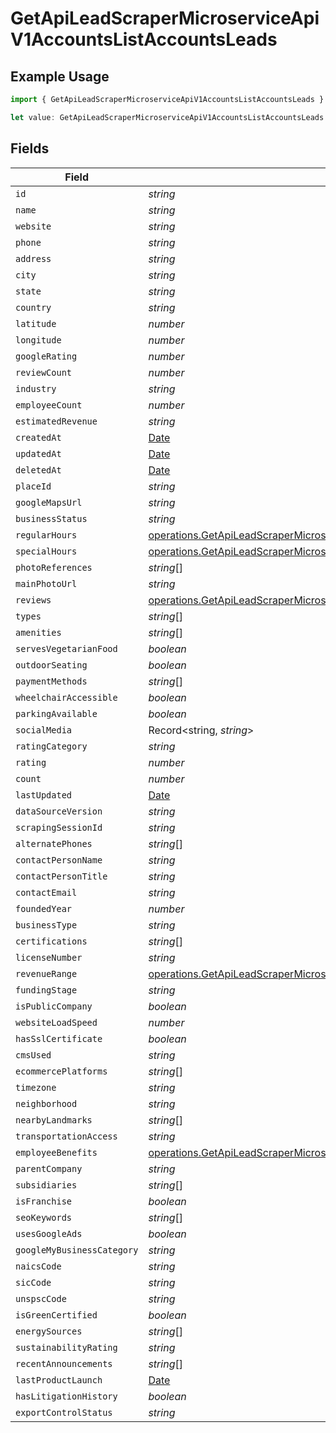 # GetApiLeadScraperMicroserviceApiV1AccountsListAccountsLeads

## Example Usage

```typescript
import { GetApiLeadScraperMicroserviceApiV1AccountsListAccountsLeads } from "oppulence-backend-sdk/models/operations";

let value: GetApiLeadScraperMicroserviceApiV1AccountsListAccountsLeads = {};
```

## Fields

| Field                                                                                                                                                                                    | Type                                                                                                                                                                                     | Required                                                                                                                                                                                 | Description                                                                                                                                                                              |
| ---------------------------------------------------------------------------------------------------------------------------------------------------------------------------------------- | ---------------------------------------------------------------------------------------------------------------------------------------------------------------------------------------- | ---------------------------------------------------------------------------------------------------------------------------------------------------------------------------------------- | ---------------------------------------------------------------------------------------------------------------------------------------------------------------------------------------- |
| `id`                                                                                                                                                                                     | *string*                                                                                                                                                                                 | :heavy_minus_sign:                                                                                                                                                                       | N/A                                                                                                                                                                                      |
| `name`                                                                                                                                                                                   | *string*                                                                                                                                                                                 | :heavy_minus_sign:                                                                                                                                                                       | N/A                                                                                                                                                                                      |
| `website`                                                                                                                                                                                | *string*                                                                                                                                                                                 | :heavy_minus_sign:                                                                                                                                                                       | N/A                                                                                                                                                                                      |
| `phone`                                                                                                                                                                                  | *string*                                                                                                                                                                                 | :heavy_minus_sign:                                                                                                                                                                       | N/A                                                                                                                                                                                      |
| `address`                                                                                                                                                                                | *string*                                                                                                                                                                                 | :heavy_minus_sign:                                                                                                                                                                       | N/A                                                                                                                                                                                      |
| `city`                                                                                                                                                                                   | *string*                                                                                                                                                                                 | :heavy_minus_sign:                                                                                                                                                                       | N/A                                                                                                                                                                                      |
| `state`                                                                                                                                                                                  | *string*                                                                                                                                                                                 | :heavy_minus_sign:                                                                                                                                                                       | N/A                                                                                                                                                                                      |
| `country`                                                                                                                                                                                | *string*                                                                                                                                                                                 | :heavy_minus_sign:                                                                                                                                                                       | N/A                                                                                                                                                                                      |
| `latitude`                                                                                                                                                                               | *number*                                                                                                                                                                                 | :heavy_minus_sign:                                                                                                                                                                       | N/A                                                                                                                                                                                      |
| `longitude`                                                                                                                                                                              | *number*                                                                                                                                                                                 | :heavy_minus_sign:                                                                                                                                                                       | N/A                                                                                                                                                                                      |
| `googleRating`                                                                                                                                                                           | *number*                                                                                                                                                                                 | :heavy_minus_sign:                                                                                                                                                                       | N/A                                                                                                                                                                                      |
| `reviewCount`                                                                                                                                                                            | *number*                                                                                                                                                                                 | :heavy_minus_sign:                                                                                                                                                                       | N/A                                                                                                                                                                                      |
| `industry`                                                                                                                                                                               | *string*                                                                                                                                                                                 | :heavy_minus_sign:                                                                                                                                                                       | N/A                                                                                                                                                                                      |
| `employeeCount`                                                                                                                                                                          | *number*                                                                                                                                                                                 | :heavy_minus_sign:                                                                                                                                                                       | N/A                                                                                                                                                                                      |
| `estimatedRevenue`                                                                                                                                                                       | *string*                                                                                                                                                                                 | :heavy_minus_sign:                                                                                                                                                                       | N/A                                                                                                                                                                                      |
| `createdAt`                                                                                                                                                                              | [Date](https://developer.mozilla.org/en-US/docs/Web/JavaScript/Reference/Global_Objects/Date)                                                                                            | :heavy_minus_sign:                                                                                                                                                                       | N/A                                                                                                                                                                                      |
| `updatedAt`                                                                                                                                                                              | [Date](https://developer.mozilla.org/en-US/docs/Web/JavaScript/Reference/Global_Objects/Date)                                                                                            | :heavy_minus_sign:                                                                                                                                                                       | N/A                                                                                                                                                                                      |
| `deletedAt`                                                                                                                                                                              | [Date](https://developer.mozilla.org/en-US/docs/Web/JavaScript/Reference/Global_Objects/Date)                                                                                            | :heavy_minus_sign:                                                                                                                                                                       | N/A                                                                                                                                                                                      |
| `placeId`                                                                                                                                                                                | *string*                                                                                                                                                                                 | :heavy_minus_sign:                                                                                                                                                                       | N/A                                                                                                                                                                                      |
| `googleMapsUrl`                                                                                                                                                                          | *string*                                                                                                                                                                                 | :heavy_minus_sign:                                                                                                                                                                       | N/A                                                                                                                                                                                      |
| `businessStatus`                                                                                                                                                                         | *string*                                                                                                                                                                                 | :heavy_minus_sign:                                                                                                                                                                       | N/A                                                                                                                                                                                      |
| `regularHours`                                                                                                                                                                           | [operations.GetApiLeadScraperMicroserviceApiV1AccountsListAccountsRegularHours](../../models/operations/getapileadscrapermicroserviceapiv1accountslistaccountsregularhours.md)[]         | :heavy_minus_sign:                                                                                                                                                                       | N/A                                                                                                                                                                                      |
| `specialHours`                                                                                                                                                                           | [operations.GetApiLeadScraperMicroserviceApiV1AccountsListAccountsSpecialHours](../../models/operations/getapileadscrapermicroserviceapiv1accountslistaccountsspecialhours.md)[]         | :heavy_minus_sign:                                                                                                                                                                       | N/A                                                                                                                                                                                      |
| `photoReferences`                                                                                                                                                                        | *string*[]                                                                                                                                                                               | :heavy_minus_sign:                                                                                                                                                                       | N/A                                                                                                                                                                                      |
| `mainPhotoUrl`                                                                                                                                                                           | *string*                                                                                                                                                                                 | :heavy_minus_sign:                                                                                                                                                                       | N/A                                                                                                                                                                                      |
| `reviews`                                                                                                                                                                                | [operations.GetApiLeadScraperMicroserviceApiV1AccountsListAccountsReviews](../../models/operations/getapileadscrapermicroserviceapiv1accountslistaccountsreviews.md)[]                   | :heavy_minus_sign:                                                                                                                                                                       | N/A                                                                                                                                                                                      |
| `types`                                                                                                                                                                                  | *string*[]                                                                                                                                                                               | :heavy_minus_sign:                                                                                                                                                                       | N/A                                                                                                                                                                                      |
| `amenities`                                                                                                                                                                              | *string*[]                                                                                                                                                                               | :heavy_minus_sign:                                                                                                                                                                       | N/A                                                                                                                                                                                      |
| `servesVegetarianFood`                                                                                                                                                                   | *boolean*                                                                                                                                                                                | :heavy_minus_sign:                                                                                                                                                                       | N/A                                                                                                                                                                                      |
| `outdoorSeating`                                                                                                                                                                         | *boolean*                                                                                                                                                                                | :heavy_minus_sign:                                                                                                                                                                       | N/A                                                                                                                                                                                      |
| `paymentMethods`                                                                                                                                                                         | *string*[]                                                                                                                                                                               | :heavy_minus_sign:                                                                                                                                                                       | N/A                                                                                                                                                                                      |
| `wheelchairAccessible`                                                                                                                                                                   | *boolean*                                                                                                                                                                                | :heavy_minus_sign:                                                                                                                                                                       | N/A                                                                                                                                                                                      |
| `parkingAvailable`                                                                                                                                                                       | *boolean*                                                                                                                                                                                | :heavy_minus_sign:                                                                                                                                                                       | N/A                                                                                                                                                                                      |
| `socialMedia`                                                                                                                                                                            | Record<string, *string*>                                                                                                                                                                 | :heavy_minus_sign:                                                                                                                                                                       | N/A                                                                                                                                                                                      |
| `ratingCategory`                                                                                                                                                                         | *string*                                                                                                                                                                                 | :heavy_minus_sign:                                                                                                                                                                       | N/A                                                                                                                                                                                      |
| `rating`                                                                                                                                                                                 | *number*                                                                                                                                                                                 | :heavy_minus_sign:                                                                                                                                                                       | N/A                                                                                                                                                                                      |
| `count`                                                                                                                                                                                  | *number*                                                                                                                                                                                 | :heavy_minus_sign:                                                                                                                                                                       | N/A                                                                                                                                                                                      |
| `lastUpdated`                                                                                                                                                                            | [Date](https://developer.mozilla.org/en-US/docs/Web/JavaScript/Reference/Global_Objects/Date)                                                                                            | :heavy_minus_sign:                                                                                                                                                                       | N/A                                                                                                                                                                                      |
| `dataSourceVersion`                                                                                                                                                                      | *string*                                                                                                                                                                                 | :heavy_minus_sign:                                                                                                                                                                       | N/A                                                                                                                                                                                      |
| `scrapingSessionId`                                                                                                                                                                      | *string*                                                                                                                                                                                 | :heavy_minus_sign:                                                                                                                                                                       | N/A                                                                                                                                                                                      |
| `alternatePhones`                                                                                                                                                                        | *string*[]                                                                                                                                                                               | :heavy_minus_sign:                                                                                                                                                                       | N/A                                                                                                                                                                                      |
| `contactPersonName`                                                                                                                                                                      | *string*                                                                                                                                                                                 | :heavy_minus_sign:                                                                                                                                                                       | N/A                                                                                                                                                                                      |
| `contactPersonTitle`                                                                                                                                                                     | *string*                                                                                                                                                                                 | :heavy_minus_sign:                                                                                                                                                                       | N/A                                                                                                                                                                                      |
| `contactEmail`                                                                                                                                                                           | *string*                                                                                                                                                                                 | :heavy_minus_sign:                                                                                                                                                                       | N/A                                                                                                                                                                                      |
| `foundedYear`                                                                                                                                                                            | *number*                                                                                                                                                                                 | :heavy_minus_sign:                                                                                                                                                                       | N/A                                                                                                                                                                                      |
| `businessType`                                                                                                                                                                           | *string*                                                                                                                                                                                 | :heavy_minus_sign:                                                                                                                                                                       | N/A                                                                                                                                                                                      |
| `certifications`                                                                                                                                                                         | *string*[]                                                                                                                                                                               | :heavy_minus_sign:                                                                                                                                                                       | N/A                                                                                                                                                                                      |
| `licenseNumber`                                                                                                                                                                          | *string*                                                                                                                                                                                 | :heavy_minus_sign:                                                                                                                                                                       | N/A                                                                                                                                                                                      |
| `revenueRange`                                                                                                                                                                           | [operations.GetApiLeadScraperMicroserviceApiV1AccountsListAccountsRevenueRange](../../models/operations/getapileadscrapermicroserviceapiv1accountslistaccountsrevenuerange.md)           | :heavy_minus_sign:                                                                                                                                                                       | N/A                                                                                                                                                                                      |
| `fundingStage`                                                                                                                                                                           | *string*                                                                                                                                                                                 | :heavy_minus_sign:                                                                                                                                                                       | N/A                                                                                                                                                                                      |
| `isPublicCompany`                                                                                                                                                                        | *boolean*                                                                                                                                                                                | :heavy_minus_sign:                                                                                                                                                                       | N/A                                                                                                                                                                                      |
| `websiteLoadSpeed`                                                                                                                                                                       | *number*                                                                                                                                                                                 | :heavy_minus_sign:                                                                                                                                                                       | N/A                                                                                                                                                                                      |
| `hasSslCertificate`                                                                                                                                                                      | *boolean*                                                                                                                                                                                | :heavy_minus_sign:                                                                                                                                                                       | N/A                                                                                                                                                                                      |
| `cmsUsed`                                                                                                                                                                                | *string*                                                                                                                                                                                 | :heavy_minus_sign:                                                                                                                                                                       | N/A                                                                                                                                                                                      |
| `ecommercePlatforms`                                                                                                                                                                     | *string*[]                                                                                                                                                                               | :heavy_minus_sign:                                                                                                                                                                       | N/A                                                                                                                                                                                      |
| `timezone`                                                                                                                                                                               | *string*                                                                                                                                                                                 | :heavy_minus_sign:                                                                                                                                                                       | N/A                                                                                                                                                                                      |
| `neighborhood`                                                                                                                                                                           | *string*                                                                                                                                                                                 | :heavy_minus_sign:                                                                                                                                                                       | N/A                                                                                                                                                                                      |
| `nearbyLandmarks`                                                                                                                                                                        | *string*[]                                                                                                                                                                               | :heavy_minus_sign:                                                                                                                                                                       | N/A                                                                                                                                                                                      |
| `transportationAccess`                                                                                                                                                                   | *string*                                                                                                                                                                                 | :heavy_minus_sign:                                                                                                                                                                       | N/A                                                                                                                                                                                      |
| `employeeBenefits`                                                                                                                                                                       | [operations.GetApiLeadScraperMicroserviceApiV1AccountsListAccountsEmployeeBenefits](../../models/operations/getapileadscrapermicroserviceapiv1accountslistaccountsemployeebenefits.md)[] | :heavy_minus_sign:                                                                                                                                                                       | N/A                                                                                                                                                                                      |
| `parentCompany`                                                                                                                                                                          | *string*                                                                                                                                                                                 | :heavy_minus_sign:                                                                                                                                                                       | N/A                                                                                                                                                                                      |
| `subsidiaries`                                                                                                                                                                           | *string*[]                                                                                                                                                                               | :heavy_minus_sign:                                                                                                                                                                       | N/A                                                                                                                                                                                      |
| `isFranchise`                                                                                                                                                                            | *boolean*                                                                                                                                                                                | :heavy_minus_sign:                                                                                                                                                                       | N/A                                                                                                                                                                                      |
| `seoKeywords`                                                                                                                                                                            | *string*[]                                                                                                                                                                               | :heavy_minus_sign:                                                                                                                                                                       | N/A                                                                                                                                                                                      |
| `usesGoogleAds`                                                                                                                                                                          | *boolean*                                                                                                                                                                                | :heavy_minus_sign:                                                                                                                                                                       | N/A                                                                                                                                                                                      |
| `googleMyBusinessCategory`                                                                                                                                                               | *string*                                                                                                                                                                                 | :heavy_minus_sign:                                                                                                                                                                       | N/A                                                                                                                                                                                      |
| `naicsCode`                                                                                                                                                                              | *string*                                                                                                                                                                                 | :heavy_minus_sign:                                                                                                                                                                       | N/A                                                                                                                                                                                      |
| `sicCode`                                                                                                                                                                                | *string*                                                                                                                                                                                 | :heavy_minus_sign:                                                                                                                                                                       | N/A                                                                                                                                                                                      |
| `unspscCode`                                                                                                                                                                             | *string*                                                                                                                                                                                 | :heavy_minus_sign:                                                                                                                                                                       | N/A                                                                                                                                                                                      |
| `isGreenCertified`                                                                                                                                                                       | *boolean*                                                                                                                                                                                | :heavy_minus_sign:                                                                                                                                                                       | N/A                                                                                                                                                                                      |
| `energySources`                                                                                                                                                                          | *string*[]                                                                                                                                                                               | :heavy_minus_sign:                                                                                                                                                                       | N/A                                                                                                                                                                                      |
| `sustainabilityRating`                                                                                                                                                                   | *string*                                                                                                                                                                                 | :heavy_minus_sign:                                                                                                                                                                       | N/A                                                                                                                                                                                      |
| `recentAnnouncements`                                                                                                                                                                    | *string*[]                                                                                                                                                                               | :heavy_minus_sign:                                                                                                                                                                       | N/A                                                                                                                                                                                      |
| `lastProductLaunch`                                                                                                                                                                      | [Date](https://developer.mozilla.org/en-US/docs/Web/JavaScript/Reference/Global_Objects/Date)                                                                                            | :heavy_minus_sign:                                                                                                                                                                       | N/A                                                                                                                                                                                      |
| `hasLitigationHistory`                                                                                                                                                                   | *boolean*                                                                                                                                                                                | :heavy_minus_sign:                                                                                                                                                                       | N/A                                                                                                                                                                                      |
| `exportControlStatus`                                                                                                                                                                    | *string*                                                                                                                                                                                 | :heavy_minus_sign:                                                                                                                                                                       | N/A                                                                                                                                                                                      |